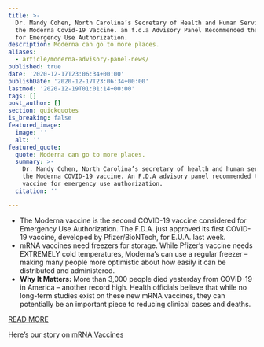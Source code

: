 ```yaml
---
title: >-
  Dr. Mandy Cohen, North Carolina’s Secretary of Health and Human Services, on
  the Moderna Covid-19 Vaccine. an f.d.a Advisory Panel Recommended the Vaccine
  for Emergency Use Authorization.
description: Moderna can go to more places.
aliases:
  - article/moderna-advisory-panel-news/
published: true
date: '2020-12-17T23:06:34+00:00'
publishDate: '2020-12-17T23:06:34+00:00'
lastmod: '2020-12-19T01:01:14+00:00'
tags: []
post_author: []
section: quickquotes
is_breaking: false
featured_image:
  image: ''
  alt: ''
featured_quote:
  quote: Moderna can go to more places.
  summary: >-
    Dr. Mandy Cohen, North Carolina’s secretary of health and human services, on
    the Moderna COVID-19 vaccine. An F.D.A advisory panel recommended the
    vaccine for emergency use authorization.
  citation: ''

---
```

*   The Moderna vaccine is the second COVID-19 vaccine considered for Emergency Use Authorization. The F.D.A. just approved its first COVID-19 vaccine, developed by Pfizer/BioNTech, for E.U.A. last week.
*   mRNA vaccines need freezers for storage. While Pfizer’s vaccine needs EXTREMELY cold temperatures, Moderna’s can use a regular freezer – making many people more optimistic about how easily it can be distributed and administered.
*   **Why It Matters:** More than 3,000 people died yesterday from COVID-19 in America – another record high. Health officials believe that while no long-term studies exist on these new mRNA vaccines, they can potentially be an important piece to reducing clinical cases and deaths.

[READ MORE](https://www.nytimes.com/2020/12/17/health/covid-vaccine-fda-moderna.html)

Here’s our story on [mRNA Vaccines](https://smarthernews.com/mrna-vaccine/)